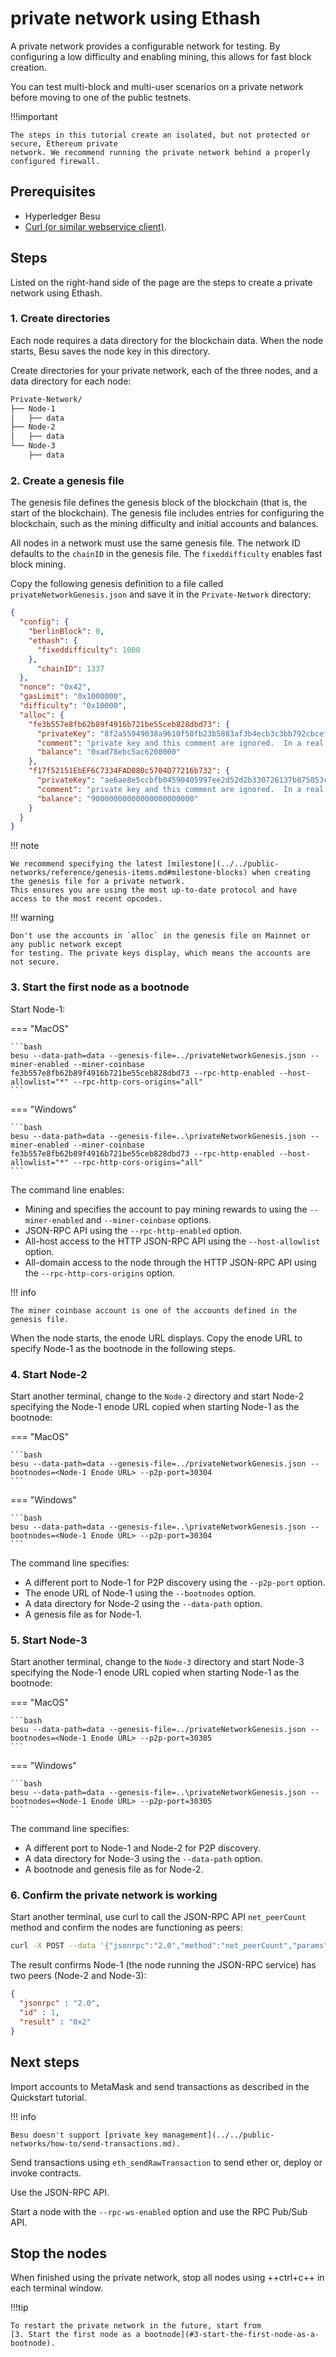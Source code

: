 # private network using Ethash

A private network provides a configurable network for testing. By configuring a low difficulty and enabling mining, this allows for fast block creation.

You can test multi-block and multi-user scenarios on a private network before moving to one of the public testnets.

!!!important

```
The steps in this tutorial create an isolated, but not protected or secure, Ethereum private
network. We recommend running the private network behind a properly configured firewall.
```

## Prerequisites

* Hyperledger Besu
* [Curl (or similar webservice client)](https://curl.haxx.se/download.html).

## Steps

Listed on the right-hand side of the page are the steps to create a private network using Ethash.

### 1. Create directories

Each node requires a data directory for the blockchain data. When the node starts, Besu saves the node key in this directory.

Create directories for your private network, each of the three nodes, and a data directory for each node:

```bash
Private-Network/
├── Node-1
│   ├── data
├── Node-2
│   ├── data
└── Node-3
    ├── data
```

### 2. Create a genesis file

The genesis file defines the genesis block of the blockchain (that is, the start of the blockchain). The genesis file includes entries for configuring the blockchain, such as the mining difficulty and initial accounts and balances.

All nodes in a network must use the same genesis file. The network ID defaults to the `chainID` in the genesis file. The `fixeddifficulty` enables fast block mining.

Copy the following genesis definition to a file called `privateNetworkGenesis.json` and save it in the `Private-Network` directory:

```json
{
  "config": {
    "berlinBlock": 0,
    "ethash": {
      "fixeddifficulty": 1000
    },
      "chainID": 1337
  },
  "nonce": "0x42",
  "gasLimit": "0x1000000",
  "difficulty": "0x10000",
  "alloc": {
    "fe3b557e8fb62b89f4916b721be55ceb828dbd73": {
      "privateKey": "8f2a55949038a9610f50fb23b5883af3b4ecb3c3bb792cbcefbd1542c692be63",
      "comment": "private key and this comment are ignored.  In a real chain, the private key should NOT be stored",
      "balance": "0xad78ebc5ac6200000"
    },
    "f17f52151EbEF6C7334FAD080c5704D77216b732": {
      "privateKey": "ae6ae8e5ccbfb04590405997ee2d52d2b330726137b875053c36d94e974d162f",
      "comment": "private key and this comment are ignored.  In a real chain, the private key should NOT be stored",
      "balance": "90000000000000000000000"
    }
  }
}
```

!!! note

```
We recommend specifying the latest [milestone](../../public-networks/reference/genesis-items.md#milestone-blocks) when creating
the genesis file for a private network.
This ensures you are using the most up-to-date protocol and have access to the most recent opcodes.
```

!!! warning

```
Don't use the accounts in `alloc` in the genesis file on Mainnet or any public network except
for testing. The private keys display, which means the accounts are not secure.
```

### 3. Start the first node as a bootnode

Start Node-1:

\=== "MacOS"

````
```bash
besu --data-path=data --genesis-file=../privateNetworkGenesis.json --miner-enabled --miner-coinbase fe3b557e8fb62b89f4916b721be55ceb828dbd73 --rpc-http-enabled --host-allowlist="*" --rpc-http-cors-origins="all"
```
````

\=== "Windows"

````
```bash
besu --data-path=data --genesis-file=..\privateNetworkGenesis.json --miner-enabled --miner-coinbase fe3b557e8fb62b89f4916b721be55ceb828dbd73 --rpc-http-enabled --host-allowlist="*" --rpc-http-cors-origins="all"
```
````

The command line enables:

* Mining and specifies the account to pay mining rewards to using the `--miner-enabled` and `--miner-coinbase` options.
* JSON-RPC API using the `--rpc-http-enabled` option.
* All-host access to the HTTP JSON-RPC API using the `--host-allowlist` option.
* All-domain access to the node through the HTTP JSON-RPC API using the `--rpc-http-cors-origins` option.

!!! info

```
The miner coinbase account is one of the accounts defined in the genesis file.
```

When the node starts, the enode URL displays. Copy the enode URL to specify Node-1 as the bootnode in the following steps.

### 4. Start Node-2

Start another terminal, change to the `Node-2` directory and start Node-2 specifying the Node-1 enode URL copied when starting Node-1 as the bootnode:

\=== "MacOS"

````
```bash
besu --data-path=data --genesis-file=../privateNetworkGenesis.json --bootnodes=<Node-1 Enode URL> --p2p-port=30304
```
````

\=== "Windows"

````
```bash
besu --data-path=data --genesis-file=..\privateNetworkGenesis.json --bootnodes=<Node-1 Enode URL> --p2p-port=30304
```
````

The command line specifies:

* A different port to Node-1 for P2P discovery using the `--p2p-port` option.
* The enode URL of Node-1 using the `--bootnodes` option.
* A data directory for Node-2 using the `--data-path` option.
* A genesis file as for Node-1.

### 5. Start Node-3

Start another terminal, change to the `Node-3` directory and start Node-3 specifying the Node-1 enode URL copied when starting Node-1 as the bootnode:

\=== "MacOS"

````
```bash
besu --data-path=data --genesis-file=../privateNetworkGenesis.json --bootnodes=<Node-1 Enode URL> --p2p-port=30305
```
````

\=== "Windows"

````
```bash
besu --data-path=data --genesis-file=..\privateNetworkGenesis.json --bootnodes=<Node-1 Enode URL> --p2p-port=30305
```
````

The command line specifies:

* A different port to Node-1 and Node-2 for P2P discovery.
* A data directory for Node-3 using the `--data-path` option.
* A bootnode and genesis file as for Node-2.

### 6. Confirm the private network is working

Start another terminal, use curl to call the JSON-RPC API `net_peerCount` method and confirm the nodes are functioning as peers:

```bash
curl -X POST --data '{"jsonrpc":"2.0","method":"net_peerCount","params":[],"id":1}' localhost:8545
```

The result confirms Node-1 (the node running the JSON-RPC service) has two peers (Node-2 and Node-3):

```json
{
  "jsonrpc" : "2.0",
  "id" : 1,
  "result" : "0x2"
}
```

## Next steps

Import accounts to MetaMask and send transactions as described in the Quickstart tutorial.

!!! info

```
Besu doesn't support [private key management](../../public-networks/how-to/send-transactions.md).
```

Send transactions using `eth_sendRawTransaction` to send ether or, deploy or invoke contracts.

Use the JSON-RPC API.

Start a node with the `--rpc-ws-enabled` option and use the RPC Pub/Sub API.

## Stop the nodes

When finished using the private network, stop all nodes using ++ctrl+c++ in each terminal window.

!!!tip

```
To restart the private network in the future, start from
[3. Start the first node as a bootnode](#3-start-the-first-node-as-a-bootnode).
```
